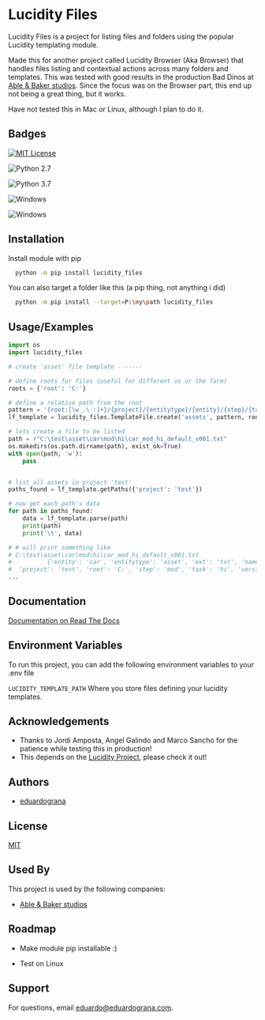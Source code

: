 
#  Lucidity Files

Lucidity Files is a project for listing files and folders using the popular Lucidity templating module.

Made this for another project called Lucidity Browser (Aka Browser) that handles files listing and contextual actions across many folders and templates. This was tested with good results in the production Bad Dinos at [Able & Baker studios](https://ableandbakerstudios.com/). Since the focus was on the Browser part, this end up not being a great thing, but it works.

Have not tested this in Mac or Linux, although I plan to do it.




## Badges

[![MIT License](https://img.shields.io/badge/License-MIT-green.svg)](https://choosealicense.com/licenses/mit/)

![Python 2.7](https://img.shields.io/badge/Python-2-blue)

![Python 3.7](https://img.shields.io/badge/Python-3-blue)

![Windows](https://img.shields.io/badge/OS-Windows-blue)

![Windows](https://img.shields.io/badge/Status-Beta-yellow)


## Installation

Install module with pip

```bash
  python -m pip install lucidity_files
```

You can also target a folder like this (a pip thing, not anything i did)

```bash
  python -m pip install --target=P:\my\path lucidity_files
```

## Usage/Examples

```python
import os
import lucidity_files

# create 'asset' file template -------

# define roots for files (useful for different os or the farm)
roots = {'root': 'C:'}

# define a relative path from the root
pattern = '{root:[\w_.\-:]+}/{project}/{entitytype}/{entity}/{step}/{task}/{entity}_{step}_{task}_{name}_v{version}.{ext}'
lf_template = lucidity_files.TemplateFile.create('assets', pattern, roots=roots)

# lets create a file to be listed
path = r"C:\test\asset\car\mod\hi\car_mod_hi_default_v001.txt"
os.makedirs(os.path.dirname(path), exist_ok=True)
with open(path, 'w'):
    pass


# list all assets in project 'test'
paths_found = lf_template.getPaths({'project': 'test'})

# now get each path's data
for path in paths_found:
    data = lf_template.parse(path)
    print(path)
    print('\t', data)

# # will print something like
# C:\test\asset\car\mod\hi\car_mod_hi_default_v001.txt
#          {'entity': 'car', 'entitytype': 'asset', 'ext': 'txt', 'name': 'default',
#  'project': 'test', 'root': 'C:', 'step': 'mod', 'task': 'hi', 'version': '001'}
...

```


## Documentation

[Documentation on Read The Docs](https://lucidity-files.readthedocs.io/en/latest/)




## Environment Variables

To run this project, you can add the following environment variables to your .env file

`LUCIDITY_TEMPLATE_PATH` 
Where you store files defining your lucidity templates.



## Acknowledgements

 - Thanks to Jordi Amposta, Angel Galindo and Marco Sancho for the patience while testing this in production!
 - This depends on the [Lucidity Project](https://pypi.org/project/Lucidity/), please check it out!

## Authors

- [eduardograna](https://gitlab.com/eduardograna)


## License

[MIT](https://choosealicense.com/licenses/mit/)


## Used By

This project is used by the following companies:

- [Able & Baker studios](https://ableandbakerstudios.com/)


## Roadmap

- Make module pip installable :)

- Test on Linux


## Support

For questions, email eduardo@eduardograna.com.

